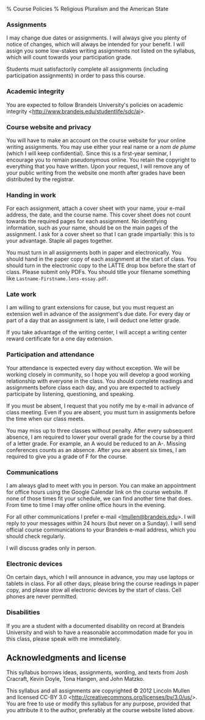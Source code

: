 % Course Policies
% Religious Pluralism and the American State

### Assignments

I may change due dates or assignments. I will always give you plenty of
notice of changes, which will always be intended for your benefit. I
will assign you some low-stakes writing assignments not listed on the
syllabus, which will count towards your participation grade.

Students must satisfactorily complete all assignments (including
participation assignments) in order to pass this course.

### Academic integrity

You are expected to follow Brandeis University's policies on academic
integrity <<http://www.brandeis.edu/studentlife/sdc/ai>\>.

### Course website and privacy

You will have to make an account on the course website for your online
writing assignments. You may use either your real name or a *nom de
plume* (which I will keep confidential). Since this is a first-year
seminar, I encourage you to remain pseudonymous online. You retain the
copyright to everything that you have written. Upon your request, I will
remove any of your public writing from the website one month after
grades have been distributed by the registrar.

### Handing in work

For each assignment, attach a cover sheet with your name, your e-mail
address, the date, and the course name. This cover sheet does not count
towards the required pages for each assignment. No identifying
information, such as your name, should be on the main pages of the
assignment. I ask for a cover sheet so that I can grade impartially:
this is to your advantage. Staple all pages together.


You must turn in all assignments both in paper and electronically. You
should hand in the paper copy of each assignment at the start of class.
You should turn in the electronic copy to the LATTE drop box before the
start of class. Please submit only PDFs. You should title your filename
something like `Lastname-Firstname.lens-essay.pdf`.

### Late work

I am willing to grant extensions for cause, but you must request an
extension well in advance of the assignment's due date. For every day or
part of a day that an assignment is late, I will deduct one letter
grade.

If you take advantage of the writing center, I will accept a writing
center reward certificate for a one day extension.

### Participation and attendance

Your attendance is expected every day without exception. We will be
working closely in community, so I hope you will develop a good working
relationship with everyone in the class. You should complete readings
and assignments before class each day, and you are expected to actively
participate by listening, questioning, and speaking. 

If you must be absent, I request that you notify me by e-mail in advance
of class meeting. Even if you are absent, you must turn in assignments
before the time when our class meets.

You may miss up to three classes without penalty. After every subsequent
absence, I am required to lower your overall grade for the course by a
third of a letter grade. For example, an A would be reduced to an A-.
Missing conferences counts as an absence. After you are absent six
times, I am required to give you a grade of F for the course.

### Communications

I am always glad to meet with you in person. You can make an appointment
for office hours using the Google Calendar link on the course website.
If none of those times fit your schedule, we can find another time that
does. From time to time I may offer online office hours in the evening.

For all other communications I prefer e-mail <<lmullen@brandeis.edu>\>.
I will reply to your messages within 24 hours (but never on a
Sunday). I will send official course communications to your Brandeis
e-mail address, which you should check regularly.

I will discuss grades only in person.

### Electronic devices

On certain days, which I will announce in advance, you may use laptops
or tablets in class. For all other days, please bring the course
readings in paper copy, and please stow all electronic devices by the
start of class. Cell phones are never permitted.

### Disabilities

If you are a student with a documented disability on record at Brandeis
University and wish to have a reasonable accommodation made for you in
this class, please speak with me immediately.

## Acknowledgments and license

This syllabus borrows ideas, assignments, wording, and texts from Josh
Cracraft, Kevin Doyle, Tona Hangen, and John Matzko.

This syllabus and all assignments are copyrighted &copy; 2012 Lincoln
Mullen and licensed CC-BY 3.0
<<http://creativecommons.org/licenses/by/3.0/us/>>. You are free to use
or modify this syllabus for any purpose, provided that you attribute it
to the author, preferably at the course website listed above.
